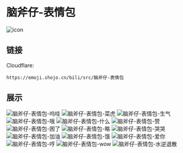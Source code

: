 # 脑斧仔-表情包
![icon](https://emoji.shojo.cn/bili/src/脑斧仔-表情包/icon.png)
## 链接
Cloudflare:
```
https://emoji.shojo.cn/bili/src/脑斧仔-表情包
```
## 展示
![脑斧仔-表情包-呜哇](https://emoji.shojo.cn/bili/src/脑斧仔-表情包/脑斧仔-表情包-呜哇.png)
![脑斧仔-表情包-菜虎](https://emoji.shojo.cn/bili/src/脑斧仔-表情包/脑斧仔-表情包-菜虎.png)
![脑斧仔-表情包-生气](https://emoji.shojo.cn/bili/src/脑斧仔-表情包/脑斧仔-表情包-生气.png)
![脑斧仔-表情包-哦](https://emoji.shojo.cn/bili/src/脑斧仔-表情包/脑斧仔-表情包-哦.png)
![脑斧仔-表情包-什么](https://emoji.shojo.cn/bili/src/脑斧仔-表情包/脑斧仔-表情包-什么.png)
![脑斧仔-表情包-赞](https://emoji.shojo.cn/bili/src/脑斧仔-表情包/脑斧仔-表情包-赞.png)
![脑斧仔-表情包-困了](https://emoji.shojo.cn/bili/src/脑斧仔-表情包/脑斧仔-表情包-困了.png)
![脑斧仔-表情包-略](https://emoji.shojo.cn/bili/src/脑斧仔-表情包/脑斧仔-表情包-略.png)
![脑斧仔-表情包-哭哭](https://emoji.shojo.cn/bili/src/脑斧仔-表情包/脑斧仔-表情包-哭哭.png)
![脑斧仔-表情包-加油](https://emoji.shojo.cn/bili/src/脑斧仔-表情包/脑斧仔-表情包-加油.png)
![脑斧仔-表情包-饿](https://emoji.shojo.cn/bili/src/脑斧仔-表情包/脑斧仔-表情包-饿.png)
![脑斧仔-表情包-爱你](https://emoji.shojo.cn/bili/src/脑斧仔-表情包/脑斧仔-表情包-爱你.png)
![脑斧仔-表情包-哼](https://emoji.shojo.cn/bili/src/脑斧仔-表情包/脑斧仔-表情包-哼.png)
![脑斧仔-表情包-wow](https://emoji.shojo.cn/bili/src/脑斧仔-表情包/脑斧仔-表情包-wow.png)
![脑斧仔-表情包-水逆退散](https://emoji.shojo.cn/bili/src/脑斧仔-表情包/脑斧仔-表情包-水逆退散.png)
